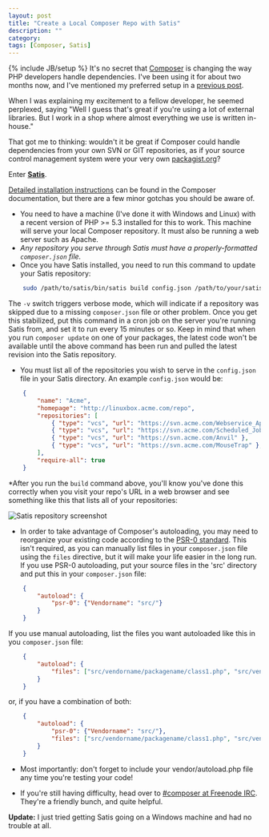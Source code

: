 ```yaml
---
layout: post
title: "Create a Local Composer Repo with Satis"
description: ""
category: 
tags: [Composer, Satis]
---
```

{% include JB/setup %}
It's no secret that [Composer](http://getcomposer.org) is changing the way PHP developers handle dependencies. I've been using it for about two months now, and I've mentioned my preferred setup in a [previous post](http://www.edsmith.org/content/ultimate-php-dev-environment-lamp-composer-and-jenkins-ci).

When I was explaining my excitement to a fellow developer, he seemed perplexed, saying "Well I guess that's great if you're using a lot of external libraries. But I work in a shop where almost everything we use is written in-house."

That got me to thinking: wouldn't it be great if Composer could handle dependencies from your own SVN or GIT repositories, as if your source control management system were your very own [packagist.org](http://packagist.org)?

Enter [**Satis**](http://getcomposer.org/doc/articles/handling-private-packages-with-satis.md).

[Detailed installation instructions](http://getcomposer.org/doc/articles/handling-private-packages-with-satis.md) can be found in the Composer documentation, but there are a few minor gotchas you should be aware of.

* You need to have a machine (I've done it with Windows and Linux) with a recent version of PHP >= 5.3 installed for this to work. This machine will serve your local Composer repository. It must also be running a web server such as Apache.
* *Any repository you serve through Satis must have a properly-formatted `composer.json` file.*
* Once you have Satis installed, you need to run this command to update your Satis repository:  
```bash
    sudo /path/to/satis/bin/satis build config.json /path/to/your/satis/repo/in/web/root -v
```

The `-v` switch triggers verbose mode, which will indicate if a repository was skipped due to a missing `composer.json` file or other problem. Once you get this stabilized, put this command in a cron job on the server you're running Satis from, and set it to run every 15 minutes or so. Keep in mind that when you run `composer update` on one of your packages, the latest code won't be available until the above command has been run and pulled the latest revision into the Satis repository.

* You must list all of the repositories you wish to serve in the `config.json` file in your Satis directory. An example `config.json` would be:

```json
    {
        "name": "Acme",
        "homepage": "http://linuxbox.acme.com/repo",
        "repositories": [
            { "type": "vcs", "url": "https://svn.acme.com/Webservice_Api" },
            { "type": "vcs", "url": "https://svn.acme.com/Scheduled_Jobs" },
            { "type": "vcs", "url": "https://svn.acme.com/Anvil" },
            { "type": "vcs", "url": "https://svn.acme.com/MouseTrap" },
        ],
        "require-all": true
    }
```

*After you run the `build` command above, you'll know you've done this correctly when you visit your repo's URL in a web browser and see something like this that lists all of your repositories:

![Satis repository screenshot](http://www.edsmith.org/sites/default/files/field/image/satisrepo_0.png "Private Composer repository")

* In order to take advantage of Composer's autoloading, you may need to reorganize your existing code according to the [PSR-0 standard](https://github.com/php-fig/fig-standards/blob/master/accepted/PSR-0.md). This isn't required, as you can manually list files in your `composer.json` file using the `files` directive, but it will make your life easier in the long run.  
If you use PSR-0 autoloading, put your source files in the 'src' directory and put this in your `composer.json` file:

```json
    {
        "autoload": {
            "psr-0": {"Vendorname": "src/"}
        }
    }
```

If you use manual autoloading, list the files you want autoloaded like this in you `composer.json` file:

```json
    {
        "autoload": {
    		"files": ["src/vendorname/packagename/class1.php", "src/vendorname/packagename/class2.php"]
    	}
    }
```

or, if you have a combination of both:

```json
    {
        "autoload": {
            "psr-0": {"Vendorname": "src/"},
            "files": ["src/vendorname/packagename/class1.php", "src/vendorname/packagename/class2.php"]
        }
    }
```

* Most importantly: don't forget to include your vendor/autoload.php file any time you're testing your code!

* If you're still having difficulty, head over to [#composer at Freenode IRC](http://irc.netsplit.de/channels/details.php?room=%23composer&net=freenode). They're a friendly bunch, and quite helpful.

**Update:** I just tried getting Satis going on a Windows machine and had no trouble at all.